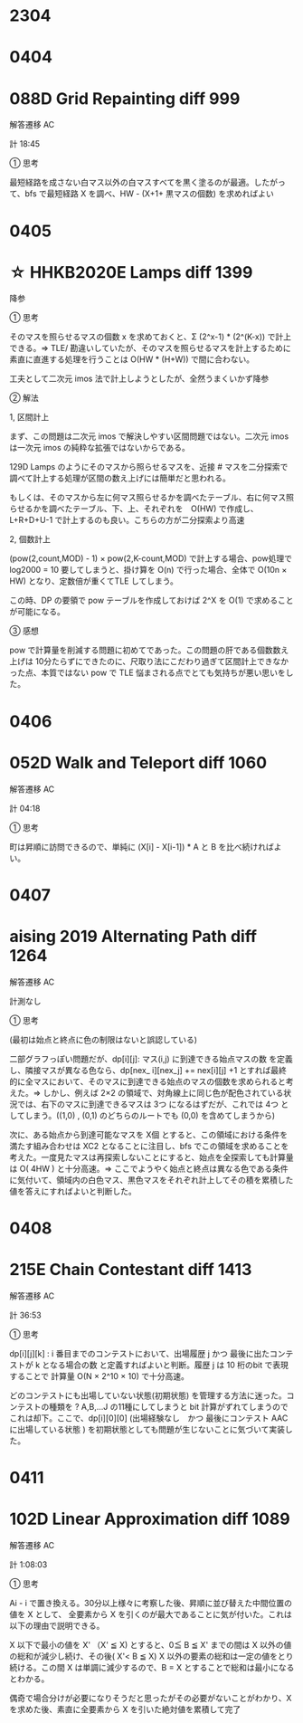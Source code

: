 # 2304

# 0404

# 088D  Grid Repainting   diff 999

解答遷移  AC

計 18:45

➀ 思考

最短経路を成さない白マス以外の白マスすべてを黒く塗るのが最適。したがって、bfs で最短経路 X を調べ、HW - (X+1+ 黒マスの個数) を求めればよい

# 0405

# ☆ HHKB2020E  Lamps  diff 1399

降参

➀ 思考

そのマスを照らせるマスの個数 x を求めておくと、Σ (2^x-1) * (2^(K-x)) で計上できる。⇒ TLE/ 勘違いしていたが、そのマスを照らせるマスを計上するために素直に直進する処理を行うことは O(HW * (H+W)) で間に合わない。

工夫として二次元 imos 法で計上しようとしたが、全然うまくいかず降参

➁ 解法

1, 区間計上

まず、この問題は二次元 imos で解決しやすい区間問題ではない。二次元 imos は一次元 imos の純粋な拡張ではないからである。

129D Lamps のようにそのマスから照らせるマスを、近接 # マスを二分探索で調べて計上する処理が区間の数え上げには簡単だと思われる。

もしくは、そのマスから左に何マス照らせるかを調べたテーブル、右に何マス照らせるかを調べたテーブル、下、上、それぞれを　O(HW) で作成し、L+R+D+U-1 で計上するのも良い。こちらの方が二分探索より高速

2, 個数計上

(pow(2,count,MOD) - 1) × pow(2,K-count,MOD) で計上する場合、pow処理で log2000 = 10 要してしまうと、掛け算を O(n) で行った場合、全体で O(10n × HW) となり、定数倍が重くてTLE してしまう。

この時、DP の要領で pow テーブルを作成しておけば 2^X を O(1) で求めることが可能になる。

③ 感想

pow で計算量を削減する問題に初めてであった。この問題の肝である個数数え上げは 10分たらずにできたのに、尺取り法にこだわり過ぎて区間計上できなかった点、本質ではない pow で TLE 悩まされる点でとても気持ちが悪い思いをした。




# 0406

# 052D  Walk and Teleport  diff  1060

解答遷移 AC

計 04:18

➀ 思考

町は昇順に訪問できるので、単純に (X[i] - X[i-1]) * A と B を比べ続ければよい。


# 0407 

#  aising 2019   Alternating Path   diff 1264

解答遷移 AC

計測なし

➀ 思考

(最初は始点と終点に色の制限はないと誤認している)

二部グラフっぽい問題だが、dp[i][j]: マス(i,j) に到達できる始点マスの数 を定義し、隣接マスが異なる色なら、dp[nex_
i][nex_j] += nex[i][j] +1 とすれば最終的に全マスにおいて、そのマスに到達できる始点のマスの個数を求められると考えた。⇒ しかし、例えば 2×2 の領域で、対角線上に同じ色が配色されている状況では、右下のマスに到達できるマスは 3つ になるはずだが、これでは 4つ としてしまう。((1,0) , (0,1) のどちらのルートでも (0,0) を含めてしまうから) 


次に、ある始点から到達可能なマスを X個 とすると、この領域における条件を満たす組み合わせは XC2 となることに注目し、bfs でこの領域を求めることを考えた。一度見たマスは再探索しないことにすると、始点を全探索しても計算量は O( 4HW ) と十分高速。⇒ ここでようやく始点と終点は異なる色である条件に気付いて、領域内の白色マス、黒色マスをそれぞれ計上してその積を累積した値を答えにすればよいと判断した。

# 0408 

# 215E Chain Contestant   diff  1413

解答遷移 AC

計 36:53

➀ 思考

dp[i][j][k] : i 番目までのコンテストにおいて、出場履歴 j かつ 最後に出たコンテストが k となる場合の数 と定義すればよいと判断。履歴 j は 10 桁のbit で表現することで 計算量 O(N × 2^10  × 10) で十分高速。

どのコンテストにも出場していない状態(初期状態) を管理する方法に迷った。コンテストの種類を ? A,B,...J の11種にしてしまうと bit 計算がずれてしまうのでこれは却下。ここで、dp[i][0][0] (出場経験なし　かつ 最後にコンテスト AAC に出場している状態 ) を初期状態としても問題が生じないことに気づいて実装した。


# 0411

# 102D  Linear Approximation   diff 1089

解答遷移 AC

計 1:08:03

➀ 思考

Ai - i で置き換える。30分以上様々に考察した後、昇順に並び替えた中間位置の値を X として、 全要素から X を引くのが最大であることに気が付いた。これは以下の理由で説明できる。

X 以下で最小の値を X' （X' ≦ X) とすると、0≦ B ≦ X' までの間は X 以外の値の総和が減少し続け、その後( X'< B ≦ X) X 以外の要素の総和は一定の値をとり続ける。この間 X は単調に減少するので、B = X とすることで総和は最小になるとわかる。

偶奇で場合分けが必要になりそうだと思ったがその必要がないことがわかり、X　を求めた後、素直に全要素から X を引いた絶対値を累積して完了































